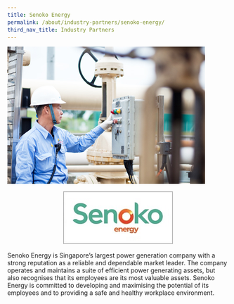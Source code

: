 ```yaml
---
title: Senoko Energy
permalink: /about/industry-partners/senoko-energy/
third_nav_title: Industry Partners
---
```

<img src="/images/careers/industry-partners/senoko_large.jpg" alt="Senoko Energy" style="width: 450px; height: 312px;" /><br/>

<div style="text-align: center;">
    <a href="https://www.senokoenergy.com" target="_blank"><img alt="Senoko Energy" src="/images/common/partner-logos/senoko_new.jpg" style="width: 250px; height: 120px;"></a>
</div>

Senoko Energy is Singapore’s largest power generation company with a strong reputation as a reliable and dependable market leader. The company operates and maintains a suite of efficient power generating assets, but also recognises that its employees are its most valuable assets. Senoko Energy is committed to developing and maximising the potential of its employees and to providing a safe and healthy workplace environment.

